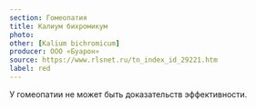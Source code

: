 ```yaml
---
section: Гомеопатия
title: Калиум бихромикум
photo:
other: [Kalium bichromicum]
producer: ООО «Буарон»
source: https://www.rlsnet.ru/tn_index_id_29221.htm
label: red
---
```


У гомеопатии не может быть доказательств эффективности.
